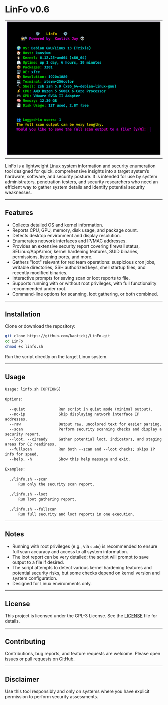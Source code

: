 # LinFo v0.6
|       |
| ----- |
| ![LinFo. Unveiling the Magic of Your Linux System!](LinFo.png) |
|       |
LinFo is a lightweight Linux system information and security enumeration tool designed for quick, comprehensive insights into a target system’s hardware, software, and security posture. It is intended for use by system administrators, penetration testers, and security researchers who need an efficient way to gather system details and identify potential security weaknesses.

---

## Features

- Collects detailed OS and kernel information.
- Reports CPU, GPU, memory, disk usage, and package count.
- Detects desktop environment and display resolution.
- Enumerates network interfaces and IP/MAC addresses.
- Provides an extensive security report covering firewall status, SELinux/AppArmor, kernel hardening features, SUID binaries, permissions, listening ports, and more.
- Gathers "loot" relevant for red team operations: suspicious cron jobs, writable directories, SSH authorized keys, shell startup files, and recently modified binaries.
- Interactive prompts for saving scan or loot reports to file.
- Supports running with or without root privileges, with full functionality recommended under root.
- Command-line options for scanning, loot gathering, or both combined.

---

## Installation

Clone or download the repository:

```bash
git clone https://github.com/kaotickj/LinFo.git
cd LinFo
chmod +x linfo.sh
````

Run the script directly on the target Linux system.

---

## Usage

```
Usage: linfo.sh [OPTIONS]

Options:

  --quiet               Run script in quiet mode (minimal output).
  --no-ip               Skip displaying network interface IP addresses.
  --raw                 Output raw, uncolored text for easier parsing.
  --scan                Perform security scanning checks and display a security report.
  --loot, --c2ready     Gather potential loot, indicators, and staging areas for C2 readiness.
  --fullscan            Run both --scan and --loot checks; skips IP info for speed.
  --help, -h            Show this help message and exit.

Examples:

  ./linfo.sh --scan
      Run only the security scan report.

  ./linfo.sh --loot
      Run loot gathering report.

  ./linfo.sh --fullscan
      Run full security and loot reports in one execution.
```

---

## Notes

* Running with root privileges (e.g., via `sudo`) is recommended to ensure full scan accuracy and access to all system information.
* The loot report can be very detailed; the script will prompt to save output to a file if desired.
* The script attempts to detect various kernel hardening features and potential security risks, but some checks depend on kernel version and system configuration.
* Designed for Linux environments only.

---

## License

This project is licensed under the GPL-3 License. See the [LICENSE](LICENSE) file for details.

---

## Contributing

Contributions, bug reports, and feature requests are welcome. Please open issues or pull requests on GitHub.

---

## Disclaimer

Use this tool responsibly and only on systems where you have explicit permission to perform security assessments.


